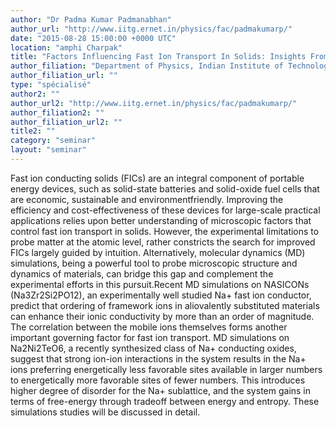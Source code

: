 ```yaml
---
author: "Dr Padma Kumar Padmanabhan"
author_url: "http://www.iitg.ernet.in/physics/fac/padmakumarp/"
date: "2015-08-28 15:00:00 +0000 UTC"
location: "amphi Charpak"
title: "Factors Influencing Fast Ion Transport In Solids: Insights From Recent Computational Studies"
author_filiation: "Department of Physics, Indian Institute of Technology Guwahati, India"
author_filiation_url: ""
type: "spécialisé"
author2: ""
author_url2: "http://www.iitg.ernet.in/physics/fac/padmakumarp/"
author_filiation2: ""
author_filiation_url2: ""
title2: ""
category: "seminar" 
layout: "seminar"
---
```

Fast ion conducting solids (FICs) are an integral component of portable energy devices, such as solid-state batteries and solid-oxide fuel cells that are economic, sustainable and environmentfriendly. Improving the efficiency and cost-effectiveness of these devices for large-scale practical applications relies upon better understanding of microscopic factors that control fast ion transport in solids. However, the experimental limitations to probe matter at the atomic level, rather constricts the search for improved FICs largely guided by intuition. Alternatively, molecular dynamics (MD) simulations, being a powerful tool to probe microscopic structure and dynamics of materials, can bridge this gap and complement the experimental efforts in this pursuit.Recent MD simulations on NASICONs (Na3Zr2Si2PO12), an experimentally well studied Na+ fast ion conductor, predict that ordering of framework ions in aliovalently substituted materials can enhance their ionic conductivity by more than an order of magnitude. The correlation between the mobile ions themselves forms another important governing factor for fast ion transport. MD simulations on Na2Ni2TeO6, a recently synthesized class of Na+ conducting oxides, suggest that strong ion-ion interactions in the system results in the Na+ ions preferring energetically less favorable sites available in larger numbers to energetically more favorable sites of fewer numbers. This introduces higher degree of disorder for the Na+ sublattice, and the system gains in terms of free-energy through tradeoff between energy and entropy. These simulations studies will be discussed in detail.

